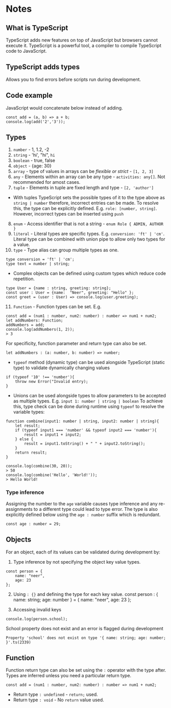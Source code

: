 # Notes

## What is TypeScript 
TypeScript adds new features on top of JavaScript but browsers cannot execute it. TypeScript is a powerful tool, a compiler to compile TypeScript code to JavaScript. 

## TypeScript adds types 
Allows you to find errors before scripts run during development. 

## Code example
JavaScript would concatenate below instead of adding. 
```
const add = (a, b) => a + b; 
console.log(add('2','3')); 

```

## Types
1. `number` - 1, 1.2, -2
2. `string` - 'hi', "hi", ``hi``
3. `boolean` - true, false
4. `object` - {age: 30}
5. `array` - type of values in arrays can be *flexible or strict* - `[1, 2, 3]`
6. `any` - Elements within an array can be any type - `activities: any[]`. Not recommended for amost cases.  
7. `tuple` - Elements in tuple are fixed length and type - `[2, 'author']`
* With tuples TypeScript sets the possible types of it to the type above as `string | number` therefore, incorrect entries can be made. To resolve this, the type can be explicitly defined. E.g. `role: [number, string]`. However, incorrect types can be inserted using `push`
8. `enum` - Access identifier that is not a string - `enum Role { ADMIN, AUTHOR }`
9. `literal` - Literal types are specific types. E.g. `conversion: 'ft' | 'cm'`. Literal type can be combined with union pipe to allow only two types for a value.
10. `type` - Type alias can group multiple types as one.
```
type conversion = 'ft' | 'cm'; 
type text = number | string;
```
* Complex objects can be defined using custom types which reduce code repetition. 
```
type User = {name : string, greeting: string};
const user : User = {name:  "Neer", greeting: "Hello" };
const greet = (user : User) => console.log(user.greeting); 
```
11. `Function` - Function types can be set. E.g. 
```
const add = (num1 : number, num2: number) : number => num1 + num2; 
let addNumbers: Function;
addNumbers = add;
console.log(addNumbers(1, 2));
> 3
```
For specificity, function parameter and return type can also be set. 
```
let addNumbers : (a: number, b: number) => number;
```
* `typeof` method (dynamic type) can be used alongside TypeScript (static type) to validate dynamically changing values
```
if (typeof '10' !== 'number'){
    throw new Error("Invalid entry);
}
```
* Unions can be used alongside types to allow parameters to be accepted as multiple types. E.g. `input 1: number | string | boolean`
To achieve this, type check can be done during runtime using `typeof` to resolve the variable types: 
```
function combine(input1: number | string, input2: number | string){
    let result;
    if (typeof input1 === 'number' && typeof input2 === 'number'){
        result = input1 + input2;
    } else {
        result = input1.toString() + " " + input2.toString();
    } 
    return result;
}

console.log(combine(30, 20)); 
> 50
console.log(combine('Hello', 'World!'));
> Hello World!
```

### Type inference
Assigning the number to the `age` variable causes type inference and any re-assignments to a different type could lead to type error. 
The type is also explicitly defined below using the `age : number` suffix which is redundant. 
```
const age : number = 29;
```

## Objects
For an object, each of its values can be validated during development by:
1. Type inference by not specifying the object key value types.  
```
const person = {
    name: "neer",
    age: 23
};
```
2. Using `: {}` and defining the type for each key value. 
const person : {
    name: string;
    age: number
}  = {
    name: "neer",
    age: 23
};

3. Accessing invalid keys
```
console.log(person.school);
```
School property does not exist and an error is flagged during development 
 
```
Property 'school' does not exist on type '{ name: string; age: number; }'.ts(2339)
```
 
## Function
Function return type can also be set using the `:` operator with the type after. Types are inferred unless you need a particular return type. 
```
const add = (num1 : number, num2: number) : number => num1 + num2; 
```
* Return type `: undefined` - `return;` used. 
* Return type `: void` - No `return` value used.
